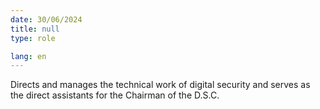 ```yaml
---
date: 30/06/2024
title: null
type: role

lang: en
---
```


Directs and manages the technical work of digital security and serves as the direct assistants for the Chairman of the D.S.C.
